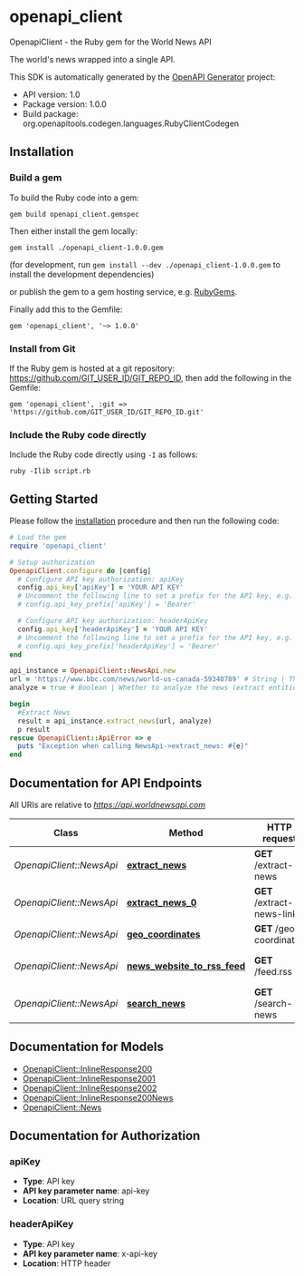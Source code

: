 # openapi_client

OpenapiClient - the Ruby gem for the World News API

The world's news wrapped into a single API.

This SDK is automatically generated by the [OpenAPI Generator](https://openapi-generator.tech) project:

- API version: 1.0
- Package version: 1.0.0
- Build package: org.openapitools.codegen.languages.RubyClientCodegen

## Installation

### Build a gem

To build the Ruby code into a gem:

```shell
gem build openapi_client.gemspec
```

Then either install the gem locally:

```shell
gem install ./openapi_client-1.0.0.gem
```

(for development, run `gem install --dev ./openapi_client-1.0.0.gem` to install the development dependencies)

or publish the gem to a gem hosting service, e.g. [RubyGems](https://rubygems.org/).

Finally add this to the Gemfile:

    gem 'openapi_client', '~> 1.0.0'

### Install from Git

If the Ruby gem is hosted at a git repository: https://github.com/GIT_USER_ID/GIT_REPO_ID, then add the following in the Gemfile:

    gem 'openapi_client', :git => 'https://github.com/GIT_USER_ID/GIT_REPO_ID.git'

### Include the Ruby code directly

Include the Ruby code directly using `-I` as follows:

```shell
ruby -Ilib script.rb
```

## Getting Started

Please follow the [installation](#installation) procedure and then run the following code:

```ruby
# Load the gem
require 'openapi_client'

# Setup authorization
OpenapiClient.configure do |config|
  # Configure API key authorization: apiKey
  config.api_key['apiKey'] = 'YOUR API KEY'
  # Uncomment the following line to set a prefix for the API key, e.g. 'Bearer' (defaults to nil)
  # config.api_key_prefix['apiKey'] = 'Bearer'

  # Configure API key authorization: headerApiKey
  config.api_key['headerApiKey'] = 'YOUR API KEY'
  # Uncomment the following line to set a prefix for the API key, e.g. 'Bearer' (defaults to nil)
  # config.api_key_prefix['headerApiKey'] = 'Bearer'
end

api_instance = OpenapiClient::NewsApi.new
url = 'https://www.bbc.com/news/world-us-canada-59340789' # String | The url of the news.
analyze = true # Boolean | Whether to analyze the news (extract entities etc.)

begin
  #Extract News
  result = api_instance.extract_news(url, analyze)
  p result
rescue OpenapiClient::ApiError => e
  puts "Exception when calling NewsApi->extract_news: #{e}"
end

```

## Documentation for API Endpoints

All URIs are relative to *https://api.worldnewsapi.com*

Class | Method | HTTP request | Description
------------ | ------------- | ------------- | -------------
*OpenapiClient::NewsApi* | [**extract_news**](docs/NewsApi.md#extract_news) | **GET** /extract-news | Extract News
*OpenapiClient::NewsApi* | [**extract_news_0**](docs/NewsApi.md#extract_news_0) | **GET** /extract-news-links | Extract News
*OpenapiClient::NewsApi* | [**geo_coordinates**](docs/NewsApi.md#geo_coordinates) | **GET** /geo-coordinates | Get Geo Coordinates
*OpenapiClient::NewsApi* | [**news_website_to_rss_feed**](docs/NewsApi.md#news_website_to_rss_feed) | **GET** /feed.rss | News Website to RSS Feed
*OpenapiClient::NewsApi* | [**search_news**](docs/NewsApi.md#search_news) | **GET** /search-news | Search News


## Documentation for Models

 - [OpenapiClient::InlineResponse200](docs/InlineResponse200.md)
 - [OpenapiClient::InlineResponse2001](docs/InlineResponse2001.md)
 - [OpenapiClient::InlineResponse2002](docs/InlineResponse2002.md)
 - [OpenapiClient::InlineResponse200News](docs/InlineResponse200News.md)
 - [OpenapiClient::News](docs/News.md)


## Documentation for Authorization


### apiKey


- **Type**: API key
- **API key parameter name**: api-key
- **Location**: URL query string

### headerApiKey


- **Type**: API key
- **API key parameter name**: x-api-key
- **Location**: HTTP header

